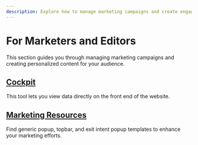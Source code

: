 ```yaml
---
description: Explore how to manage marketing campaigns and create engaging content.
---
```


# For Marketers and Editors

This section guides you through managing marketing campaigns and creating personalized content for your audience.

## [Cockpit](cockpit.md)

This tool lets you view data directly on the front end of the website.

## [Marketing Resources](marketing-resources.md)

Find generic popup, topbar, and exit intent popup templates to enhance your marketing efforts.
